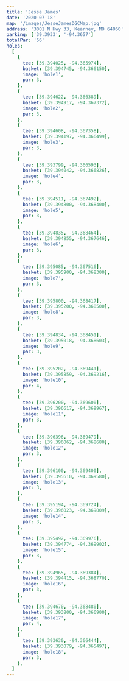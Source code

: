 ```yaml
---
title: 'Jesse James'
date: '2020-07-18'
map: '/images/JesseJamesDGCMap.jpg'
address: '3001 N Hwy 33, Kearney, MO 64060'
parking: ['39.3933', '-94.3657']
totalPar: '56'
holes:
  [
    {
      tee: [39.394025, -94.365974],
      basket: [39.394745, -94.366150],
      image: 'hole1',
      par: 3,
    },
    {
      tee: [39.394622, -94.366389],
      basket: [39.394917, -94.367372],
      image: 'hole2',
      par: 3,
    },
    {
      tee: [39.394608, -94.367358],
      basket: [39.394197, -94.366499],
      image: 'hole3',
      par: 3,
    },
    {
      tee: [39.393799, -94.366593],
      basket: [39.394042, -94.366826],
      image: 'hole4',
      par: 3,
    },
    {
      tee: [39.394511, -94.367492],
      basket: [39.394800, -94.368400],
      image: 'hole5',
      par: 3,
    },
    {
      tee: [39.394835, -94.368464],
      basket: [39.394855, -94.367646],
      image: 'hole6',
      par: 3,
    },
    {
      tee: [39.395085, -94.367516],
      basket: [39.395900, -94.368300],
      image: 'hole7',
      par: 3,
    },
    {
      tee: [39.395800, -94.368417],
      basket: [39.395200, -94.368500],
      image: 'hole8',
      par: 3,
    },
    {
      tee: [39.394834, -94.368451],
      basket: [39.395018, -94.368603],
      image: 'hole9',
      par: 3,
    },
    {
      tee: [39.395202, -94.369441],
      basket: [39.395859, -94.369216],
      image: 'hole10',
      par: 4,
    },
    {
      tee: [39.396200, -94.369600],
      basket: [39.396617, -94.369967],
      image: 'hole11',
      par: 3,
    },
    {
      tee: [39.396396, -94.369479],
      basket: [39.396062, -94.368680],
      image: 'hole12',
      par: 3,
    },
    {
      tee: [39.396100, -94.369400],
      basket: [39.395610, -94.369580],
      image: 'hole13',
      par: 3,
    },
    {
      tee: [39.395194, -94.369724],
      basket: [39.396023, -94.369809],
      image: 'hole14',
      par: 3,
    },
    {
      tee: [39.395492, -94.369976],
      basket: [39.394774, -94.369902],
      image: 'hole15',
      par: 3,
    },
    {
      tee: [39.394965, -94.369384],
      basket: [39.394415, -94.368770],
      image: 'hole16',
      par: 3,
    },
    {
      tee: [39.394670, -94.368480],
      basket: [39.393800, -94.366900],
      image: 'hole17',
      par: 4,
    },
    {
      tee: [39.393630, -94.366444],
      basket: [39.393079, -94.365497],
      image: 'hole18',
      par: 3,
    },
  ]
---
```

